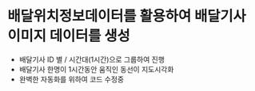 # 배달위치정보데이터를 활용하여 배달기사 이미지 데이터를 생성
* 배달기사 ID 별 / 시간대(1시간)으로 그룹하여 진행
* 배달기사 한명이 1시간동안 움직인 동선이 지도시각화
* 완벽한 자동화를 위하여 코드 수정중
